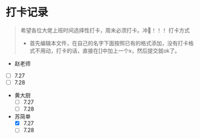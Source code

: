 # 打卡记录

> 希望各位大佬上班时间选择性打卡，周末必须打卡。冲🦆！！！
> 打卡方式
>
>   * 首先编辑本文件，在自己的名字下面按照已有的格式添加，没有打卡格式不用动，打卡的话，直接在[]中加上一个x，然后提交就ok了。


*  赵老师
  - [ ] 7.27
  - [ ] 7.28
* 黄大厨
  - [ ] 7.27
  - [ ] 7.28
* 苏简单
  - [x] 7.27
  - [ ] 7.28
